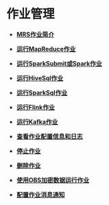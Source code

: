 # 作业管理<a name="mrs_01_0522"></a>

-   **[MRS作业简介](MRS作业简介.md)**  

-   **[运行MapReduce作业](运行MapReduce作业.md)**  

-   **[运行SparkSubmit或Spark作业](运行SparkSubmit或Spark作业.md)**  

-   **[运行HiveSql作业](运行HiveSql作业.md)**  

-   **[运行SparkSql作业](运行SparkSql作业.md)**  

-   **[运行Flink作业](运行Flink作业.md)**  

-   **[运行Kafka作业](运行Kafka作业.md)**  

-   **[查看作业配置信息和日志](查看作业配置信息和日志.md)**  

-   **[停止作业](停止作业.md)**  

-   **[删除作业](删除作业.md)**  

-   **[使用OBS加密数据运行作业](使用OBS加密数据运行作业.md)**  

-   **[配置作业消息通知](配置作业消息通知.md)**  


